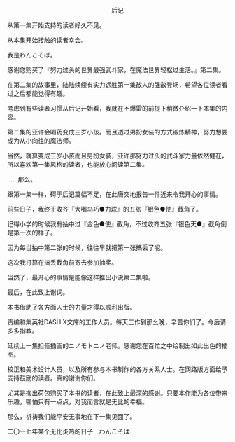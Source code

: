 <p align="center">后记</p>

从第一集开始支持的读者好久不见。

从本集开始接触的读者幸会。

我是わんこそば。

感谢您购买了『努力过头的世界最强武斗家，在魔法世界轻松过生活。』第二集。

在第二集的故事里，陆陆续续有实力远胜第一集敌人的强敌登场，希望各位读者看过之后都能觉得有趣。

考虑到有些读者习惯从后记开始看，我就在不爆雷的前提下稍微介绍一下本集的内容。

第二集的亚许会喝药变成三岁小孩。而且透过男扮女装的方式锻炼精神，努力想要成为从小向往的魔法师。

当然，就算变成三岁小孩而且男扮女装，亚许那努力过头的武斗家力量依然健在，所以喜欢第一集风格的读者，也能放心阅读第二集。

……那么。

跟第一集一样，碍于后记篇幅不足，在此唐突地报告一件近来令我开心的事情。

前些日子，我终于收齐『大嘴鸟巧●力球』的五张『银色●使』截角了。

记得小学的时候我有抽中过『金色●使』截角，不过收齐五张『银色天●』截角倒是第一次的样子。

因为每当抽中第二张的时候，往往早就把第一张搞丢了呢。

这次我打算在搞丢截角前寄去参加抽奖。

当然了，最开心的事情是能像这样推出小说第二集啦。

最后，在此致上谢词。

本书借助了各方面人士的力量才得以顺利出版。

责编和集英社DASH X文库的工作人员。每天工作到那么晚，辛苦你们了。今后请多多指教。

延续上一集担任插画的ニノモトニノ老师。感谢您在百忙之中绘制出如此出色的插图。

校正和美术设计人员，以及所有参与本书制作的各方关系人士。在网路版方面给予支持鼓励的读者。真的谢谢你们。

尤其是掏出荷包购买了本书的读者，在此致上最深的感谢。只要本作能为各位带来乐趣，哪怕只有一点点，对我而言就是无比的幸福。

那么，祈祷我们能平安无事地在下一集见面了。

二〇一七年某个无比炎热的日子　わんこそば

